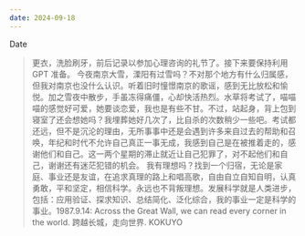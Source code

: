 ```yaml
---
date: 2024-09-18
---
```


Date

> 更衣，洗脸刷牙，前后记录以参加心理咨询的礼节了。接下来要保持利用 GPT 准备。
> 今夜南京大雪，溧阳有过雪吗？不对那个地方有什么归属感，但我对南京也没什么认识。听着旧时憧憬南京的歌谣，感到无比放松和愉悦。加之雪夜中散步，手虽冻得痛僵，心却快活热烈。水草将考试了，喵喵喵的感觉好可爱，她要谈恋爱，我也是有些不甘。不过，站起身，背上包到寝室了还会想她吗？我埋葬她好几次了，比自杀的次数稍少一些吧。考试都还远，但不是沉沦的理由，无所事事中还是会遇到许多来自过去的帮助和召唤，年纪和时代不允许自己真正一事无成，我感到自己是在被推着走的，感谢他们和自己。这一两个星期的滞止就近让自己犯罪了，对不起他们和自己，谢谢还有迷茫犯错的机会。
> 我有理想吗？找到一个归宿，无论是家庭、事业还是友谊，在追求真理的路上和唱高歌，自由自立自知自明，认真勇敢，平和坚定，相信科学。永远也不背叛理想。发展科学就是人类进步，包括：应用验证、探求知识、总结简化、泛化综合，我的事业一定是科学的事业。1987.9.14: Across the Great Wall, we can read every corner in the world. 跨越长城，走向世界. KOKUYO
